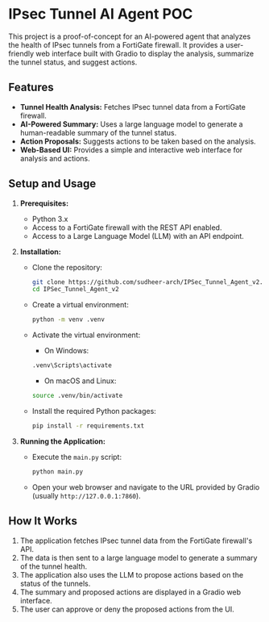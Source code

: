 # IPsec Tunnel AI Agent POC

This project is a proof-of-concept for an AI-powered agent that analyzes the health of IPsec tunnels from a FortiGate firewall. It provides a user-friendly web interface built with Gradio to display the analysis, summarize the tunnel status, and suggest actions.

## Features

*   **Tunnel Health Analysis:** Fetches IPsec tunnel data from a FortiGate firewall.
*   **AI-Powered Summary:** Uses a large language model to generate a human-readable summary of the tunnel status.
*   **Action Proposals:** Suggests actions to be taken based on the analysis.
*   **Web-Based UI:** Provides a simple and interactive web interface for analysis and actions.

## Setup and Usage

1.  **Prerequisites:**
    *   Python 3.x
    *   Access to a FortiGate firewall with the REST API enabled.
    *   Access to a Large Language Model (LLM) with an API endpoint.

2.  **Installation:**
    *   Clone the repository:
        ```bash
        git clone https://github.com/sudheer-arch/IPSec_Tunnel_Agent_v2.git
        cd IPSec_Tunnel_Agent_v2
        ```
    * Create a virtual environment:
        ```bash
        python -m venv .venv
        ```

    * Activate the virtual environment:
        - On Windows:
        ```bash
        .venv\Scripts\activate
        ```
        - On macOS and Linux:
        ```bash
        source .venv/bin/activate
        ```

    *   Install the required Python packages:
        ```bash
        pip install -r requirements.txt
        ```

4.  **Running the Application:**
    *   Execute the `main.py` script:
        ```bash
        python main.py
        ```
    *   Open your web browser and navigate to the URL provided by Gradio (usually `http://127.0.0.1:7860`).

## How It Works

1.  The application fetches IPsec tunnel data from the FortiGate firewall's API.
2.  The data is then sent to a large language model to generate a summary of the tunnel health.
3.  The application also uses the LLM to propose actions based on the status of the tunnels.
4.  The summary and proposed actions are displayed in a Gradio web interface.
5.  The user can approve or deny the proposed actions from the UI.
